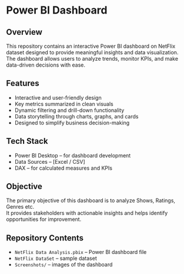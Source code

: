 # Power BI Dashboard

## Overview  
This repository contains an interactive Power BI dashboard on NetFlix dataset designed to provide meaningful insights and data visualization.  
The dashboard allows users to analyze trends, monitor KPIs, and make data-driven decisions with ease.  

## Features  
- Interactive and user-friendly design  
- Key metrics summarized in clean visuals  
- Dynamic filtering and drill-down functionality  
- Data storytelling through charts, graphs, and cards  
- Designed to simplify business decision-making  

## Tech Stack  
- Power BI Desktop – for dashboard development  
- Data Sources – [Excel / CSV]  
- DAX – for calculated measures and KPIs  

## Objective  
The primary objective of this dashboard is to analyze Shows, Ratings, Genres etc.  
It provides stakeholders with actionable insights and helps identify opportunities for improvement.  

## Repository Contents  
- `NetFlix Data Analysis.pbix` – Power BI dashboard file  
- `NetFlix DataSet` – sample dataset 
- `Screenshots/` – images of the dashboard
